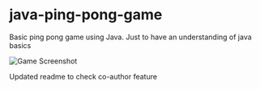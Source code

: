 # java-ping-pong-game
Basic ping pong game using Java. Just to have an understanding of java basics


![Game Screenshot](https://user-images.githubusercontent.com/72491974/183974455-3896178f-41f3-489b-838e-dd88491a404f.png)

Updated readme to check co-author feature
